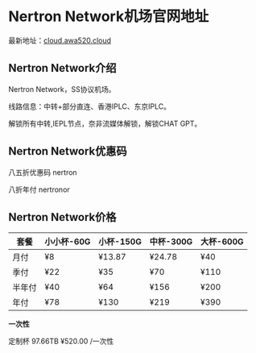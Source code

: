 # Nertron Network机场官网地址

最新地址：[cloud.awa520.cloud](https://nertron.moe233.app/#/register?code=8Qg7rXt9)

## Nertron Network介绍

Nertron Network，SS协议机场。

线路信息：中转+部分直连、香港IPLC、东京IPLC。

解锁所有中转,IEPL节点，奈非流媒体解锁，解锁CHAT GPT。

## Nertron Network优惠码

八五折优惠码 nertron

八折年付 nertronor

## Nertron Network价格

|套餐|小小杯-60G|小杯-150G|中杯-300G|大杯-600G|
|----|----|----|----|----|
|月付|¥8|¥13.87|¥24.78|¥40|
|季付|¥22|¥35|¥70|¥110|
|半年付|¥40|¥64|¥156|¥200|
|年付|¥78|¥130|¥219|¥390|

**一次性**

定制杯 97.66TB ¥520.00 /一次性
